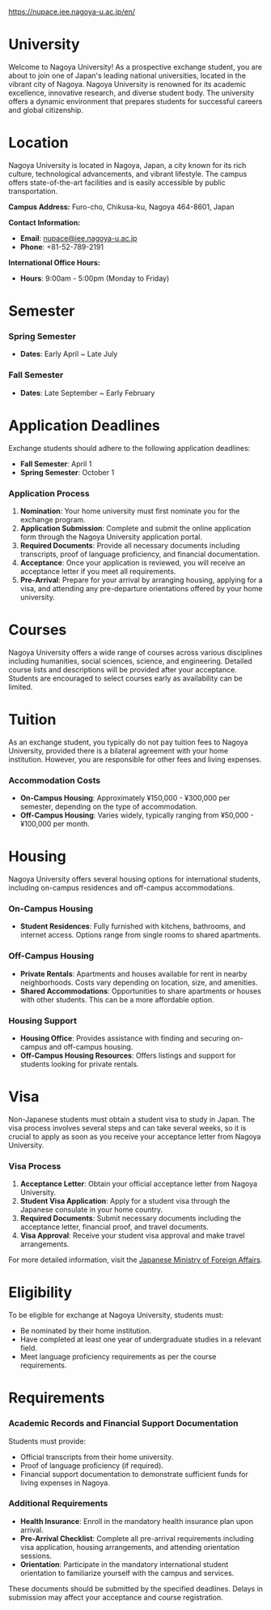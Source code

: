 https://nupace.iee.nagoya-u.ac.jp/en/

# University

Welcome to Nagoya University! As a prospective exchange student, you are about to join one of Japan's leading national universities, located in the vibrant city of Nagoya. Nagoya University is renowned for its academic excellence, innovative research, and diverse student body. The university offers a dynamic environment that prepares students for successful careers and global citizenship.



# Location

Nagoya University is located in Nagoya, Japan, a city known for its rich culture, technological advancements, and vibrant lifestyle. The campus offers state-of-the-art facilities and is easily accessible by public transportation.

**Campus Address:**
Furo-cho, Chikusa-ku, Nagoya 464-8601, Japan

**Contact Information:**
- **Email**: nupace@iee.nagoya-u.ac.jp
- **Phone**: +81-52-789-2191

**International Office Hours:**
- **Hours**: 9:00am - 5:00pm (Monday to Friday)

# Semester

### Spring Semester

- **Dates**: Early April ~ Late July

### Fall Semester

- **Dates**: Late September ~ Early February

# Application Deadlines

Exchange students should adhere to the following application deadlines:

- **Fall Semester**: April 1
- **Spring Semester**: October 1

### Application Process

1. **Nomination**: Your home university must first nominate you for the exchange program.
2. **Application Submission**: Complete and submit the online application form through the Nagoya University application portal.
3. **Required Documents**: Provide all necessary documents including transcripts, proof of language proficiency, and financial documentation.
4. **Acceptance**: Once your application is reviewed, you will receive an acceptance letter if you meet all requirements.
5. **Pre-Arrival**: Prepare for your arrival by arranging housing, applying for a visa, and attending any pre-departure orientations offered by your home university.

# Courses

Nagoya University offers a wide range of courses across various disciplines including humanities, social sciences, science, and engineering. Detailed course lists and descriptions will be provided after your acceptance. Students are encouraged to select courses early as availability can be limited.

# Tuition

As an exchange student, you typically do not pay tuition fees to Nagoya University, provided there is a bilateral agreement with your home institution. However, you are responsible for other fees and living expenses.

### Accommodation Costs

- **On-Campus Housing**: Approximately ¥150,000 - ¥300,000 per semester, depending on the type of accommodation.
- **Off-Campus Housing**: Varies widely, typically ranging from ¥50,000 - ¥100,000 per month.

# Housing

Nagoya University offers several housing options for international students, including on-campus residences and off-campus accommodations.

### On-Campus Housing

- **Student Residences**: Fully furnished with kitchens, bathrooms, and internet access. Options range from single rooms to shared apartments.

### Off-Campus Housing

- **Private Rentals**: Apartments and houses available for rent in nearby neighborhoods. Costs vary depending on location, size, and amenities.
- **Shared Accommodations**: Opportunities to share apartments or houses with other students. This can be a more affordable option.

### Housing Support

- **Housing Office**: Provides assistance with finding and securing on-campus and off-campus housing.
- **Off-Campus Housing Resources**: Offers listings and support for students looking for private rentals.

# Visa

Non-Japanese students must obtain a student visa to study in Japan. The visa process involves several steps and can take several weeks, so it is crucial to apply as soon as you receive your acceptance letter from Nagoya University.

### Visa Process

1. **Acceptance Letter**: Obtain your official acceptance letter from Nagoya University.
2. **Student Visa Application**: Apply for a student visa through the Japanese consulate in your home country.
3. **Required Documents**: Submit necessary documents including the acceptance letter, financial proof, and travel documents.
4. **Visa Approval**: Receive your student visa approval and make travel arrangements.

For more detailed information, visit the [Japanese Ministry of Foreign Affairs](https://www.mofa.go.jp/j_info/visit/visa/).

# Eligibility

To be eligible for exchange at Nagoya University, students must:

- Be nominated by their home institution.
- Have completed at least one year of undergraduate studies in a relevant field.
- Meet language proficiency requirements as per the course requirements.

# Requirements

### Academic Records and Financial Support Documentation

Students must provide:

- Official transcripts from their home university.
- Proof of language proficiency (if required).
- Financial support documentation to demonstrate sufficient funds for living expenses in Nagoya.

### Additional Requirements

- **Health Insurance**: Enroll in the mandatory health insurance plan upon arrival.
- **Pre-Arrival Checklist**: Complete all pre-arrival requirements including visa application, housing arrangements, and attending orientation sessions.
- **Orientation**: Participate in the mandatory international student orientation to familiarize yourself with the campus and services.

These documents should be submitted by the specified deadlines. Delays in submission may affect your acceptance and course registration.
